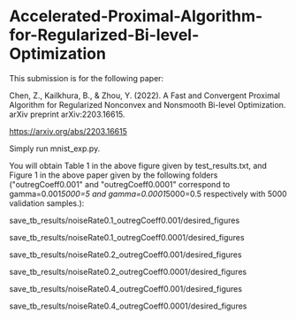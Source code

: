 # Accelerated-Proximal-Algorithm-for-Regularized-Bi-level-Optimization
This submission is for the following paper:

Chen, Z., Kailkhura, B., & Zhou, Y. (2022). A Fast and Convergent Proximal Algorithm for Regularized Nonconvex and Nonsmooth Bi-level Optimization. arXiv preprint arXiv:2203.16615.

https://arxiv.org/abs/2203.16615


Simply run mnist_exp.py. 

You will obtain Table 1 in the above figure given by test_results.txt, and Figure 1 in the above paper given by the following folders ("outregCoeff0.001" and "outregCoeff0.0001" correspond to gamma=0.001*5000=5 and gamma=0.0001*5000=0.5 respectively with 5000 validation samples.):

save_tb_results/noiseRate0.1_outregCoeff0.001/desired_figures

save_tb_results/noiseRate0.1_outregCoeff0.0001/desired_figures

save_tb_results/noiseRate0.2_outregCoeff0.001/desired_figures

save_tb_results/noiseRate0.2_outregCoeff0.0001/desired_figures

save_tb_results/noiseRate0.4_outregCoeff0.001/desired_figures

save_tb_results/noiseRate0.4_outregCoeff0.0001/desired_figures
